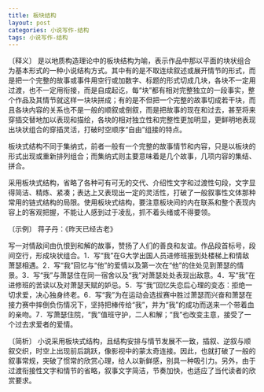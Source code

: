 ```yaml
---
title: 板块结构
layout: post
categories: 小说写作-结构
tags: 小说写作-结构
---
```


〔释义〕 是以地质构造理论中的板块结构为喻，表示作品中那以平面的块状组合为基本形式的一种小说结构方式。其中有的是不取连续叙述或展开情节的形式，而是把一个完整的故事或事件用空行或加数字、标题的形式切成几块，各块不一定用过渡，也不一定用衔接，而是自成起讫，每“块”都有相对完整独立的一段事实，整个作品及其情节就这样一块块拼成；有的是不但把一个完整的故事切成若干块，而且各块内容的关系也不是一般的顺叙或倒叙，而是把故事的现在和过去，甚至将来穿插交替地加以表现和描绘，各块的相对独立性和完整性更加明显，更鲜明地表现出块状组合的穿插灵活，打破时空顺序“自由”组接的特点。

板块式结构不同于集纳式，前者一般有一个完整的故事情节和内容，只是以板块的形式出现或重新排列组合；而集纳式则主要意味着是几个故事，几项内容的集结、拼合。

采用板块式结构，省略了各种可有可无的交代、介绍性文字和过渡性句段，文字显得简洁、精炼、紧凑；表达上又表现出一定的灵活性，打破了一般叙事性文体那种常用的链式结构的局限。使用板块式结构，要注意板块间的内在联系和整个表现内容上的客观把握，不能让人感到过于凌乱，抓不着头绪或不得要领。

〔示例〕 蒋子丹：《昨天已经古老》

写一对情敌间由仇恨到和解的故事，赞扬了人们的善良和友谊。作品段首标号，段间空行，形成块状组合。1．写“我”在G大学出国人员进修班报到处楼梯上和情敌萧瑟相遇。2．写“我”回忆与“他”的爱情以及第一次在“他”的住处见到萧瑟的情景。3．写“我”与萧瑟住在同一宿舍以及“我”对萧瑟处处表现出敌意。4．写“我”在进修班的苦读以及对萧瑟天赋的妒忌。5．写“我”回忆失恋后心理的变态：拒绝一切求爱，决心独身终老。6．写“我”为在运动会选拔赛中胜过萧瑟而兴奋和萧瑟在接力赛中摔倒负伤情况下，坚持把棒传给“我”，并为“我”的成功而送来一个带着血的亲吻。7．写萧瑟住院，“我”值班守护，二人和解；“我”也改变主意，接受了一个过去求爱者的爱情。

〔简析〕 小说采用板块式结构，且结构安排与情节发展不一致，插叙、逆叙与顺叙交织，时空上出现前后跳跃，像影视中的蒙太奇连接。因此，也就打破了一般的叙事常规，突破了惯常的欣赏心理，给人以新鲜感，别具一种吸引力。另外，由于过渡衔接性文字和情节的省略，叙事文字简洁，节奏加快，也适应了当代读者的欣赏要求。 